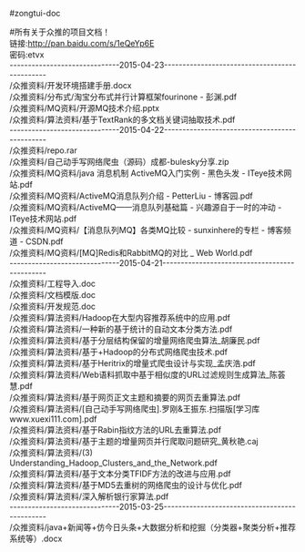 #zongtui-doc

#所有关于众推的项目文档！   
链接:http://pan.baidu.com/s/1eQeYp6E    
密码:etvx   
------------------------------2015-04-23----------------------------------------------   
/众推资料/开发环境搭建手册.docx  
/众推资料/分布式/淘宝分布式并行计算框架fourinone - 彭渊.pdf  
/众推资料/MQ资料/开源MQ技术介绍.pptx   
/众推资料/算法资料/基于TextRank的多文档关键词抽取技术.pdf  
------------------------------2015-04-22----------------------------------------------   
/众推资料/repo.rar   
/众推资料/自己动手写网络爬虫（源码）成都-bulesky分享.zip   
/众推资料/MQ资料/java 消息机制 ActiveMQ入门实例 - 黑色头发 - ITeye技术网站.pdf   
/众推资料/MQ资料/ActiveMQ消息队列介绍 - PetterLiu - 博客园.pdf   
/众推资料/MQ资料/ActiveMQ——消息队列基础篇 - 兴趣源自于一时的冲动 - ITeye技术网站.pdf   
/众推资料/MQ资料/【消息队列MQ】各类MQ比较 - sunxinhere的专栏 - 博客频道 - CSDN.pdf   
/众推资料/MQ资料/[MQ]Redis和RabbitMQ的对比 _ Web World.pdf   
------------------------------2015-04-21----------------------------------------------   
/众推资料/工程导入.doc   
/众推资料/文档模版.doc   
/众推资料/开发规范.doc   
/众推资料/算法资料/Hadoop在大型内容推荐系统中的应用.pdf   
/众推资料/算法资料/一种新的基于统计的自动文本分类方法.pdf   
/众推资料/算法资料/基于分层结构保留的增量网络爬虫算法_胡廉民.pdf   
/众推资料/算法资料/基于+Hadoop的分布式网络爬虫技术.pdf   
/众推资料/算法资料/基于Heritrix的增量式爬虫设计与实现_孟庆浩.pdf   
/众推资料/算法资料/Web语料抓取中基于相似度的URL过滤规则生成算法_陈荟慧.pdf   
/众推资料/算法资料/基于网页正文主题和摘要的网页去重算法.pdf   
/众推资料/算法资料/[自己动手写网络爬虫].罗刚&王振东.扫描版[学习库www.xuexi111.com].pdf   
/众推资料/算法资料/基于Rabin指纹方法的URL去重算法.pdf   
/众推资料/算法资料/基于主题的增量网页并行爬取问题研究_黄秋艳.caj   
/众推资料/算法资料/(3) Understanding_Hadoop_Clusters_and_the_Network.pdf   
/众推资料/算法资料/基于文本分类TFIDF方法的改进与应用.pdf   
/众推资料/算法资料/基于MD5去重树的网络爬虫的设计与优化.pdf   
/众推资料/算法资料/深入解析银行家算法.pdf   
------------------------------2015-03-25----------------------------------------------   
/众推资料/java+新闻等+仿今日头条+大数据分析和挖掘（分类器+聚类分析+推荐系统等）.docx   